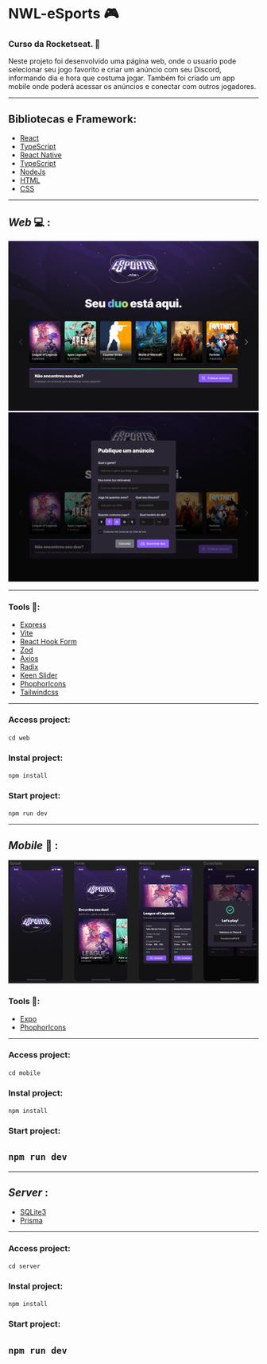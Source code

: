 # **NWL-eSports** 🎮
 
### Curso da Rocketseat. 🚀

Neste projeto foi desenvolvido uma página web, onde o usuario pode selecionar seu jogo favorito e criar um anúncio com seu Discord, informando dia e hora que costuma jogar. Também foi criado um app mobile onde poderá acessar os anúncios e conectar com outros jogadores.

---

## Bibliotecas e Framework:

* [React](https://pt-br.reactjs.org/)
* [TypeScript](https://www.typescriptlang.org/)
* [React Native](https://reactnative.dev/)
* [TypeScript](https://www.typescriptlang.org/)
* [NodeJs](https://nodejs.org/en)
* [HTML](https://developer.mozilla.org/pt-BR/docs/Web/HTML)
* [CSS](https://developer.mozilla.org/pt-BR/docs/Web/CSS)

---

## _Web_ 💻 :
<img src="github\Landing.png" alt="Página Home Web" />
<img src="github\pub-anuncio.png" alt="Página Publicar Anúncio"/>

---

### **Tools** 🔧:

 * [Express](https://www.npmjs.com/package/express)
 * [Vite](https://vitejs.dev/)
 * [React Hook Form](https://react-hook-form.com/)
 * [Zod](https://github.com/colinhacks/zod)
 * [Axios](https://www.npmjs.com/package/axios)
 * [Radix](https://www.radix-ui.com/)
 * [Keen Slider](https://keen-slider.io/)
 * [PhophorIcons](https://phosphoricons.com/)
 * [Tailwindcss](https://tailwindcss.com/)
***
### Access project:
`cd web`

### Instal project:
`npm install`

### Start project:
`npm run dev`

---

## _Mobile_ 📱 :

<img src="github\Mobile.png" alt="Página Home Web" />

### **Tools** 🔧:
 * [Expo](https://expo.dev/)
 * [PhophorIcons](https://phosphoricons.com/)

---

### Access project:
`cd mobile`

### Instal project:
`npm install`

### Start project:
`npm run dev`
---

***

## _Server_ :
 * [SQLite3](https://www.npmjs.com/package/sqlite3)
 * [Prisma](https://www.prisma.io/)

 ---
 ### Access project:
`cd server`

### Instal project:
`npm install`

### Start project:
`npm run dev`
---
 
